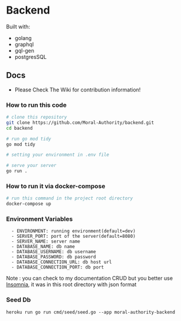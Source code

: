 # Backend
Built with:
- golang
- graphql
- gql-gen
- postgresSQL

## Docs
- Please Check The Wiki for contribution information! 

### How to run this code
```bash
# clone this repository
git clone https://github.com/Moral-Authority/backend.git
cd backend

# run go mod tidy
go mod tidy

# setting your environment in .env file

# serve your server
go run .
```

### How to run it via docker-compose

```bash
# run this command in the project root directory
docker-compose up
```

### Environment Variables
      - ENVIRONMENT: running environment(default=dev)
      - SERVER_PORT: port of the server(default=8080)
      - SERVER_NAME: server name
      - DATABASE_NAME: db name
      - DATABASE_USERNAME: db username
      - DATABASE_PASSWORD: db password
      - DATABASE_CONNECTION_URL: db host url
      - DATABASE_CONNECTION_PORT: db port

Note : you can check to my documentation CRUD but you better use [Insomnia](https://insomnia.rest/), it was in this root directory with json format


### Seed Db

`heroku run go run cmd/seed/seed.go --app moral-authority-backend `